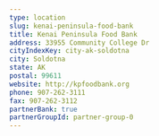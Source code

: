```yaml
---
type: location
slug: kenai-peninsula-food-bank
title: Kenai Peninsula Food Bank
address: 33955 Community College Dr
cityIndexKey: city-ak-soldotna
city: Soldotna
state: AK
postal: 99611
website: http://kpfoodbank.org
phone: 907-262-3111
fax: 907-262-3112
partnerBank: true
partnerGroupId: partner-group-0
---
```

